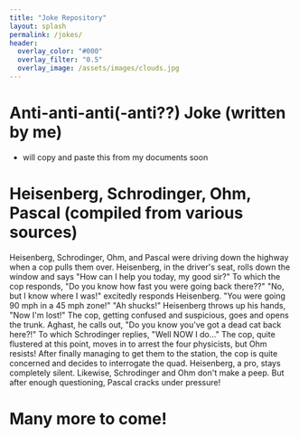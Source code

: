 ```yaml
---
title: "Joke Repository"
layout: splash
permalink: /jokes/
header:
  overlay_color: "#000"
  overlay_filter: "0.5"
  overlay_image: /assets/images/clouds.jpg
---
```

# Anti-anti-anti(-anti??) Joke (written by me)
- will copy and paste this from my documents soon

# Heisenberg, Schrodinger, Ohm, Pascal (compiled from various sources)

Heisenberg, Schrodinger, Ohm, and Pascal were driving down the highway when a cop pulls them over.
Heisenberg, in the driver's seat, rolls down the window and says "How can I help you today, my good sir?"
To which the cop responds, "Do you know how fast you were going back there??"
"No, but I know where I was!" excitedly responds Heisenberg.
"You were going 90 mph in a 45 mph zone!"
"Ah shucks!" Heisenberg throws up his hands, "Now I'm lost!"
The cop, getting confused and suspicious, goes and opens the trunk. Aghast, he calls out, "Do you know you've got 
a dead cat back here?!"
To which Schrodinger replies, "Well NOW I do..."
The cop, quite flustered at this point, moves in to arrest the four physicists, but Ohm resists!
After finally managing to get them to the station, the cop is quite concerned and decides to interrogate the quad.
Heisenberg, a pro, stays completely silent. Likewise, Schrodinger and Ohm don't make a peep. But after enough questioning, 
Pascal cracks under pressure!

# Many more to come!
